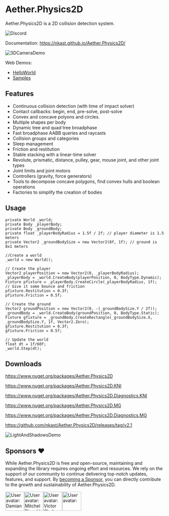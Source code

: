 # Aether.Physics2D

Aether.Physics2D is a 2D collision detection system.

![Discord](https://img.shields.io/discord/780484381961093172?logo=discord&link=https%3A%2F%2Fdiscord.gg%2F95nPEjZ6mu)

Documentation: https://nkast.github.io/Aether.Physics2D/

![3DCameraDemo](Documentation//Images/3DCameraDemo.png)

Web Demos:
 - [HelloWorld](https://nkast.github.io/Aether.Physics2D/wasm/HelloWorld/)
 - [Samples](https://nkast.github.io/Aether.Physics2D/wasm/Samples/)

## Features

- Continuous collision detection (with time of impact solver)
- Contact callbacks: begin, end, pre-solve, post-solve
- Convex and concave polyons and circles.
- Multiple shapes per body
- Dynamic tree and quad tree broadphase
- Fast broadphase AABB queries and raycasts
- Collision groups and categories
- Sleep management
- Friction and restitution
- Stable stacking with a linear-time solver
- Revolute, prismatic, distance, pulley, gear, mouse joint, and other joint types
- Joint limits and joint motors
- Controllers (gravity, force generators)
- Tools to decompose concave polygons, find convex hulls and boolean operations
- Factories to simplify the creation of bodies

## Usage

    private World _world;
    private Body _playerBody;
    private Body _groundBody;
    private float _playerBodyRadius = 1.5f / 2f; // player diameter is 1.5 meters
    private Vector2 _groundBodySize = new Vector2(8f, 1f); // ground is 8x1 meters

    //Create a world
    _world = new World();

    // Create the player
    Vector2 playerPosition = new Vector2(0, _playerBodyRadius);
    _playerBody = _world.CreateBody(playerPosition, 0, BodyType.Dynamic);
    Fixture pfixture = _playerBody.CreateCircle(_playerBodyRadius, 1f);
    // Give it some bounce and friction
    pfixture.Restitution = 0.3f;
    pfixture.Friction = 0.5f;
    
    // Create the ground
    Vector2 groundPosition = new Vector2(0, -(_groundBodySize.Y / 2f));
    _groundBody = _world.CreateBody(groundPosition, 0, BodyType.Static);
    Fixture gfixture = _groundBody.CreateRectangle(_groundBodySize.X, _groundBodySize.Y, 1f, Vector2.Zero);
    gfixture.Restitution = 0.3f;
    gfixture.Friction = 0.5f;
    
    // Update the world
    float dt = 1f/60f;
    _world.Step(dt);


## Downloads

https://www.nuget.org/packages/Aether.Physics2D

https://www.nuget.org/packages/Aether.Physics2D.KNI

https://www.nuget.org/packages/Aether.Physics2D.Diagnostics.KNI

https://www.nuget.org/packages/Aether.Physics2D.MG

https://www.nuget.org/packages/Aether.Physics2D.Diagnostics.MG


https://github.com/nkast/Aether.Physics2D/releases/tag/v2.1

![LightAndShadowsDemo](Documentation//Images/LightAndShadowsDemo.png)

## Sponsors ❤️

While Aether.Physics2D is free and open-source, maintaining and expanding the library requires ongoing effort and resources. We rely on the support of our community to continue delivering top-notch updates, features, and support.
By [becoming a Sponsor](https://github.com/sponsors/nkast), you can directly contribute to the growth and sustainability of Aether.Physics2D. 

<!-- sponsors --><a href="https://github.com/damian-666"><img src="https:&#x2F;&#x2F;github.com&#x2F;damian-666.png" width="60px" alt="User avatar: Damian" /></a><a href="https://github.com/MutsiMutsi"><img src="https:&#x2F;&#x2F;github.com&#x2F;MutsiMutsi.png" width="60px" alt="User avatar: Mitchel Disveld" /></a><a href="https://github.com/vchelaru"><img src="https:&#x2F;&#x2F;github.com&#x2F;vchelaru.png" width="60px" alt="User avatar: Victor Chelaru" /></a><a href="https://github.com/slyonics"><img src="https:&#x2F;&#x2F;github.com&#x2F;slyonics.png" width="60px" alt="User avatar: " /></a><!-- sponsors -->
